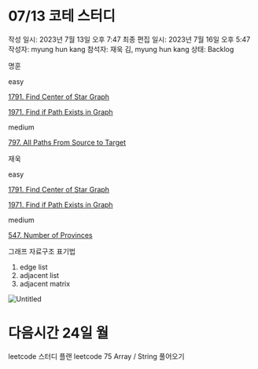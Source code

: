 # 07/13 코테 스터디

작성 일시: 2023년 7월 13일 오후 7:47
최종 편집 일시: 2023년 7월 16일 오후 5:47
작성자: myung hun kang
참석자: 재욱 김, myung hun kang
상태: Backlog

명훈

easy

[1791. Find Center of Star Graph](https://leetcode.com/problems/find-center-of-star-graph/) 

[1971. Find if Path Exists in Graph](https://leetcode.com/problems/find-if-path-exists-in-graph/)

medium

[797. All Paths From Source to Target](https://leetcode.com/problems/all-paths-from-source-to-target/)

재욱

easy

[1791. Find Center of Star Graph](https://leetcode.com/problems/find-center-of-star-graph/)

[1971. Find if Path Exists in Graph](https://leetcode.com/problems/find-if-path-exists-in-graph/)

medium

[547. Number of Provinces](https://leetcode.com/problems/number-of-provinces/)

그래프 자료구조 표기법

1. edge list
2. adjacent list
3. adjacent matrix

![Untitled](07%2013%20%E1%84%8F%E1%85%A9%E1%84%90%E1%85%A6%20%E1%84%89%E1%85%B3%E1%84%90%E1%85%A5%E1%84%83%E1%85%B5%20de2d483b8bd84caa96eb5272d7234821/Untitled.png)

# 다음시간 24일 월

leetcode 스터디 플랜 leetcode 75  Array / String 풀어오기